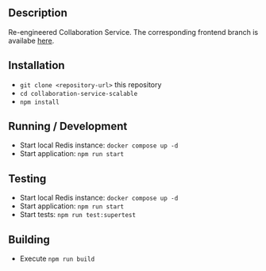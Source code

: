 ## Description

Re-engineered Collaboration Service. The corresponding frontend branch is availabe [here](https://git.se.informatik.uni-kiel.de/ExplorViz/code/frontend/-/tree/socketio?ref_type=heads).

## Installation

- `git clone <repository-url>` this repository
- `cd collaboration-service-scalable`
- `npm install`

## Running / Development

- Start local Redis instance: `docker compose up -d`
- Start application: `npm run start`

## Testing

- Start local Redis instance: `docker compose up -d`
- Start application: `npm run start`
- Start tests: `npm run test:supertest`

## Building

- Execute `npm run build`
